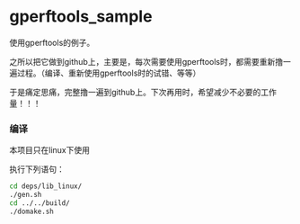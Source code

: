 # gperftools_sample

使用gperftools的例子。

之所以把它做到github上，主要是，每次需要使用gperftools时，都需要重新撸一遍过程。（编译、重新使用gperftools时的试错、等等）

于是痛定思痛，完整撸一遍到github上。下次再用时，希望减少不必要的工作量！！！


### 编译

本项目只在linux下使用

执行下列语句：
```bash
cd deps/lib_linux/
./gen.sh
cd ../../build/
./domake.sh
```
